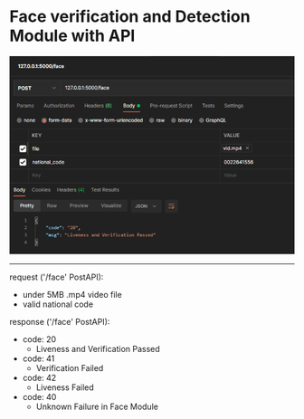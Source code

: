 # Face verification and Detection Module with API


![Postman API Call](Postman.png)

---------

request ('/face' PostAPI): 
- under 5MB .mp4 video file
- valid national code

response ('/face' PostAPI):
- code: 20
    - Liveness and Verification Passed
- code: 41
    - Verification Failed
- code: 42
    - Liveness Failed
- code: 40
    - Unknown Failure in Face Module